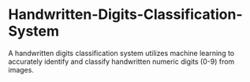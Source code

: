 # Handwritten-Digits-Classification-System
A handwritten digits classification system utilizes machine learning to accurately identify and classify handwritten numeric digits (0-9) from images.
